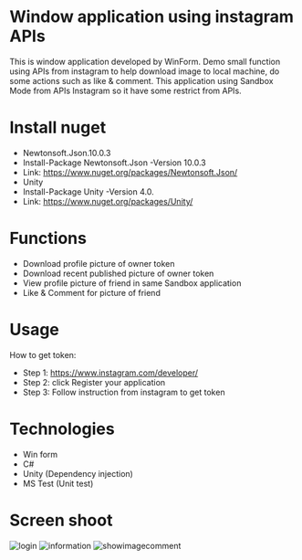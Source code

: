 # Window application using instagram APIs
This is window application developed by WinForm. Demo small function using APIs from instagram to help download image to local machine, do some actions such as like & comment. This application using Sandbox Mode from APIs Instagram so it have some restrict from APIs. 
# Install nuget
- Newtonsoft.Json.10.0.3
- Install-Package Newtonsoft.Json -Version 10.0.3 
- Link: https://www.nuget.org/packages/Newtonsoft.Json/
- Unity
- Install-Package Unity -Version 4.0.
- Link: https://www.nuget.org/packages/Unity/
# Functions
- Download profile picture of owner token
- Download recent published picture of owner token
- View profile picture of friend in same Sandbox application
- Like & Comment for picture of friend
# Usage
How to get token:
- Step 1: https://www.instagram.com/developer/
- Step 2: click Register your application
- Step 3: Follow instruction from instagram to get token
# Technologies
- Win form
- C#
- Unity (Dependency injection)
- MS Test (Unit test)
# Screen shoot
![login](https://user-images.githubusercontent.com/11540079/30004600-0d2a0fca-9098-11e7-8aca-216694435329.PNG)
![information](https://user-images.githubusercontent.com/11540079/30004609-3095a73a-9098-11e7-85d1-47c5e19a0e10.PNG)
![showimagecomment](https://user-images.githubusercontent.com/11540079/30004611-330ac806-9098-11e7-8895-27ae8858f1a8.PNG)


